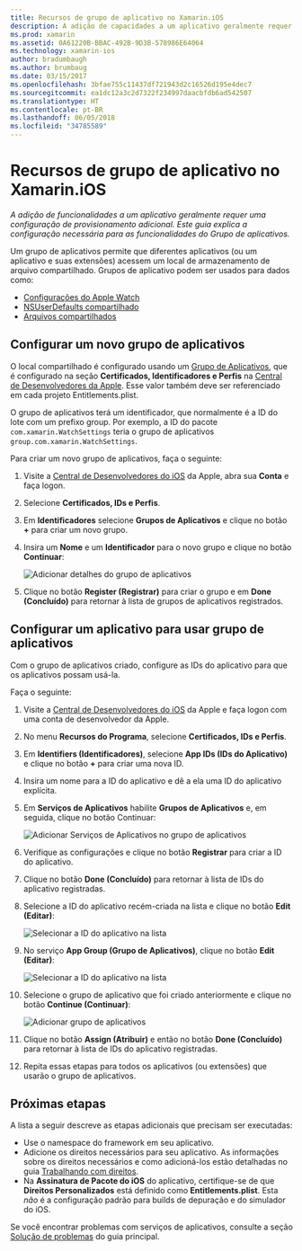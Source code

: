 ```yaml
---
title: Recursos de grupo de aplicativo no Xamarin.iOS
description: A adição de capacidades a um aplicativo geralmente requer uma configuração de provisionamento adicional. Este guia explica a configuração necessária para as funcionalidades do Grupo de aplicativos.
ms.prod: xamarin
ms.assetid: 0A61220B-BBAC-492B-9D3B-578986E64064
ms.technology: xamarin-ios
author: bradumbaugh
ms.author: brumbaug
ms.date: 03/15/2017
ms.openlocfilehash: 3bfae755c11437df721943d2c16526d195e4dec7
ms.sourcegitcommit: ea1dc12a3c2d7322f234997daacbfdb6ad542507
ms.translationtype: HT
ms.contentlocale: pt-BR
ms.lasthandoff: 06/05/2018
ms.locfileid: "34785589"
---
```

# <a name="app-group-capabilities-in-xamarinios"></a>Recursos de grupo de aplicativo no Xamarin.iOS

_A adição de funcionalidades a um aplicativo geralmente requer uma configuração de provisionamento adicional. Este guia explica a configuração necessária para as funcionalidades do Grupo de aplicativos._

Um grupo de aplicativos permite que diferentes aplicativos (ou um aplicativo e suas extensões) acessem um local de armazenamento de arquivo compartilhado. Grupos de aplicativo podem ser usados para dados como:

*   [Configurações do Apple Watch](~/ios/watchos/app-fundamentals/settings.md)
*   [NSUserDefaults compartilhado](~/ios/app-fundamentals/user-defaults.md)
*   [Arquivos compartilhados](~/ios/watchos/app-fundamentals/parent-app.md#files)

## <a name="configure-a-new-app-group"></a>Configurar um novo grupo de aplicativos

O local compartilhado é configurado usando um [Grupo de Aplicativos](https://developer.apple.com/library/content/documentation/Miscellaneous/Reference/EntitlementKeyReference/Chapters/EnablingAppSandbox.html#//apple_ref/doc/uid/TP40011195-CH4-SW19), que é configurado na seção **Certificados, Identificadores e Perfis** na [Central de Desenvolvedores da Apple](https://developer.apple.com/account/). Esse valor também deve ser referenciado em cada projeto Entitlements.plist.

O grupo de aplicativos terá um identificador, que normalmente é a ID do lote com um prefixo group. Por exemplo, a ID do pacote `com.xamarin.WatchSettings` teria o grupo de aplicativos `group.com.xamarin.WatchSettings`.

Para criar um novo grupo de aplicativos, faça o seguinte:

1.  Visite a [Central de Desenvolvedores do iOS](https://developer.apple.com/account/) da Apple, abra sua **Conta** e faça logon.
2.  Selecione **Certificados, IDs e Perfis**.
3.  Em **Identificadores** selecione **Grupos de Aplicativos** e clique no botão **+** para criar um novo grupo.
4.  Insira um **Nome** e um **Identificador** para o novo grupo e clique no botão **Continuar**: 
   
    ![Adicionar detalhes do grupo de aplicativos](app-groups-capabilities-images/image52.png)

5.  Clique no botão **Register (Registrar)** para criar o grupo e em **Done (Concluído)** para retornar à lista de grupos de aplicativos registrados.

## <a name="configure-an-app-to-use-app-groups"></a>Configurar um aplicativo para usar grupo de aplicativos

Com o grupo de aplicativos criado, configure as IDs do aplicativo para que os aplicativos possam usá-la.

Faça o seguinte:

1.  Visite a [Central de Desenvolvedores do iOS](https://developer.apple.com/account/) da Apple e faça logon com uma conta de desenvolvedor da Apple.
2.  No menu **Recursos do Programa**, selecione **Certificados, IDs e Perfis**.
3.  Em **Identifiers (Identificadores)**, selecione **App IDs (IDs do Aplicativo)** e clique no botão **+** para criar uma nova ID.
4.  Insira um nome para a ID do aplicativo e dê a ela uma ID do aplicativo explícita.
5.  Em **Serviços de Aplicativos** habilite **Grupos de Aplicativos** e, em seguida, clique no botão Continuar:

    ![Adicionar Serviços de Aplicativos no grupo de aplicativos](app-groups-capabilities-images/image53.png)

6.  Verifique as configurações e clique no botão **Registrar** para criar a ID do aplicativo.
7.  Clique no botão **Done (Concluído)** para retornar à lista de IDs do aplicativo registradas.
8.  Selecione a ID do aplicativo recém-criada na lista e clique no botão **Edit (Editar)**:

    ![Selecionar a ID do aplicativo na lista](app-groups-capabilities-images/image54.png)

9.  No serviço **App Group (Grupo de Aplicativos)**, clique no botão **Edit (Editar)**:

    ![Selecionar a ID do aplicativo na lista](app-groups-capabilities-images/image55.png)

10. Selecione o grupo de aplicativo que foi criado anteriormente e clique no botão **Continue (Continuar)**:

    ![Adicionar grupo de aplicativos](app-groups-capabilities-images/image56.png)

11. Clique no botão **Assign (Atribuir)** e então no botão **Done (Concluído)** para retornar à lista de IDs do aplicativo registradas.
12. Repita essas etapas para todos os aplicativos (ou extensões) que usarão o grupo de aplicativos.

## <a name="next-steps"></a>Próximas etapas
 
A lista a seguir descreve as etapas adicionais que precisam ser executadas:

* Use o namespace do framework em seu aplicativo.
* Adicione os direitos necessários para seu aplicativo. As informações sobre os direitos necessários e como adicioná-los estão detalhadas no guia [Trabalhando com direitos](~/ios/deploy-test/provisioning/entitlements.md).
* Na **Assinatura de Pacote do iOS** do aplicativo, certifique-se de que **Direitos Personalizados** está definido como **Entitlements.plist**. Esta _não_ é a configuração padrão para builds de depuração e do simulador do iOS.

Se você encontrar problemas com serviços de aplicativos, consulte a seção [Solução de problemas](~/ios/deploy-test/provisioning/capabilities/index.md) do guia principal.